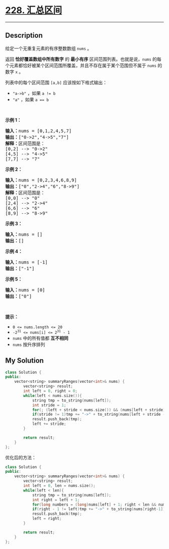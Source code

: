 # [228. 汇总区间](https://leetcode-cn.com/problems/summary-ranges/)

---

## Description

<section>
<p>给定一个无重复元素的有序整数数组 <code>nums</code> 。</p>
<p>返回 <strong>恰好覆盖数组中所有数字</strong> 的 <strong>最小有序</strong> 区间范围列表。也就是说，<code>nums</code> 的每个元素都恰好被某个区间范围所覆盖，并且不存在属于某个范围但不属于 <code>nums</code> 的数字 <code>x</code> 。</p>
<p>列表中的每个区间范围 <code>[a,b]</code> 应该按如下格式输出：</p>
<ul>
	<li><code>"a-&gt;b"</code> ，如果 <code>a != b</code></li>
	<li><code>"a"</code> ，如果 <code>a == b</code></li>
</ul>
<p>&nbsp;</p>
<p><strong>示例 1：</strong></p>
<pre><strong>输入：</strong>nums = [0,1,2,4,5,7]
<strong>输出：</strong>["0-&gt;2","4-&gt;5","7"]
<strong>解释：</strong>区间范围是：
[0,2] --&gt; "0-&gt;2"
[4,5] --&gt; "4-&gt;5"
[7,7] --&gt; "7"
</pre>
<p><strong>示例 2：</strong></p>
<pre><strong>输入：</strong>nums = [0,2,3,4,6,8,9]
<strong>输出：</strong>["0","2-&gt;4","6","8-&gt;9"]
<strong>解释：</strong>区间范围是：
[0,0] --&gt; "0"
[2,4] --&gt; "2-&gt;4"
[6,6] --&gt; "6"
[8,9] --&gt; "8-&gt;9"
</pre>
<p><strong>示例 3：</strong></p>
<pre><strong>输入：</strong>nums = []
<strong>输出：</strong>[]
</pre>
<p><strong>示例 4：</strong></p>
<pre><strong>输入：</strong>nums = [-1]
<strong>输出：</strong>["-1"]
</pre>
<p><strong>示例 5：</strong></p>
<pre><strong>输入：</strong>nums = [0]
<strong>输出：</strong>["0"]
</pre>
<p>&nbsp;</p>
<p><strong>提示：</strong></p>
<ul>
	<li><code>0 &lt;= nums.length &lt;= 20</code></li>
	<li><code>-2<sup>31</sup> &lt;= nums[i] &lt;= 2<sup>31</sup> - 1</code></li>
	<li><code>nums</code> 中的所有值都 <strong>互不相同</strong></li>
	<li><code>nums</code> 按升序排列</li>
</ul>
</section>


## My Solution

```cpp
class Solution {
public:
    vector<string> summaryRanges(vector<int>& nums) {
        vector<string> result;
        int left = 0, right = 0;
        while(left < nums.size()){
            string tmp = to_string(nums[left]);
            int stride = 1;
            for(; (left + stride < nums.size()) && (nums[left + stride] == nums[left] + stride); ++stride){}
            if(stride != 1)tmp += "->" + to_string(nums[left + stride - 1]);
            result.push_back(tmp);
            left += stride;
        }

        return result;
    }
};
```

优化后的方法：

```cpp
class Solution {
public:
    vector<string> summaryRanges(vector<int>& nums) {
        vector<string> result;
        int left = 0, len = nums.size();
        while(left < len){
            string tmp = to_string(nums[left]);
            int right = left + 1;
            for(long numbers = (long)nums[left] + 1; right < len && numbers == nums[right]; ++right, ++numbers);
            if(right - 1 != left)tmp += "->" + to_string(nums[right-1]);
            result.push_back(tmp);
            left = right;
        }

        return result;
    }
};
```

